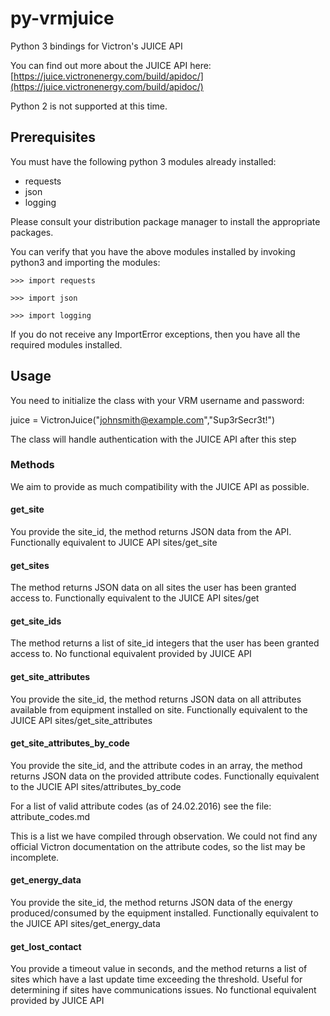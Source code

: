 # py-vrmjuice
Python 3 bindings for Victron's JUICE API

You can find out more about the JUICE API here: [https://juice.victronenergy.com/build/apidoc/](https://juice.victronenergy.com/build/apidoc/)

Python 2 is not supported at this time.

## Prerequisites
You must have the following python 3 modules already installed:

* requests
* json
* logging

Please consult your distribution package manager to install the appropriate packages.

You can verify that you have the above modules installed by invoking python3 and importing the modules:

	>>> import requests

	>>> import json

	>>> import logging

If you do not receive any ImportError exceptions, then you have all the required modules installed.

## Usage
You need to initialize the class with your VRM username and password:

juice = VictronJuice("johnsmith@example.com","Sup3rSecr3t!")

The class will handle authentication with the JUICE API after this step

### Methods
We aim to provide as much compatibility with the JUICE API as possible.

#### get_site
You provide the site_id, the method returns JSON data from the API. Functionally equivalent to JUICE API sites/get_site

#### get_sites
The method returns JSON data on all sites the user has been granted access to. Functionally equivalent to the JUICE API sites/get

#### get_site_ids
The method returns a list of site_id integers that the user has been granted access to. No functional equivalent provided by JUICE API

#### get_site_attributes
You provide the site_id, the method returns JSON data on all attributes available from equipment installed on site. Functionally equivalent to the JUICE API sites/get_site_attributes

#### get_site_attributes_by_code
You provide the site_id, and the attribute codes in an array, the method returns JSON data on the provided attribute codes. Functionally equivalent to the JUCIE API sites/attributes_by_code

For a list of valid attribute codes (as of 24.02.2016) see the file: attribute_codes.md

This is a list we have compiled through observation. We could not find any official Victron documentation on the attribute codes, so the list may be incomplete.

#### get_energy_data
You provide the site_id, the method returns JSON data of the energy produced/consumed by the equipment installed. Functionally equivalent to the JUICE API sites/get_energy_data

#### get_lost_contact
You provide a timeout value in seconds, and the method returns a list of sites which have a last update time exceeding the threshold. Useful for determining if sites have communications issues. No functional equivalent provided by JUICE API

